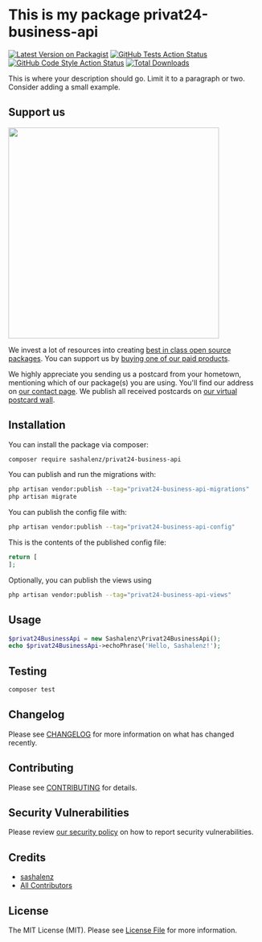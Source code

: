 # This is my package privat24-business-api

[![Latest Version on Packagist](https://img.shields.io/packagist/v/sashalenz/privat24-business-api.svg?style=flat-square)](https://packagist.org/packages/sashalenz/privat24-business-api)
[![GitHub Tests Action Status](https://img.shields.io/github/actions/workflow/status/sashalenz/privat24-business-api/run-tests.yml?branch=main&label=tests&style=flat-square)](https://github.com/sashalenz/privat24-business-api/actions?query=workflow%3Arun-tests+branch%3Amain)
[![GitHub Code Style Action Status](https://img.shields.io/github/actions/workflow/status/sashalenz/privat24-business-api/fix-php-code-style-issues.yml?branch=main&label=code%20style&style=flat-square)](https://github.com/sashalenz/privat24-business-api/actions?query=workflow%3A"Fix+PHP+code+style+issues"+branch%3Amain)
[![Total Downloads](https://img.shields.io/packagist/dt/sashalenz/privat24-business-api.svg?style=flat-square)](https://packagist.org/packages/sashalenz/privat24-business-api)

This is where your description should go. Limit it to a paragraph or two. Consider adding a small example.

## Support us

[<img src="https://github-ads.s3.eu-central-1.amazonaws.com/privat24-business-api.jpg?t=1" width="419px" />](https://spatie.be/github-ad-click/privat24-business-api)

We invest a lot of resources into creating [best in class open source packages](https://spatie.be/open-source). You can support us by [buying one of our paid products](https://spatie.be/open-source/support-us).

We highly appreciate you sending us a postcard from your hometown, mentioning which of our package(s) you are using. You'll find our address on [our contact page](https://spatie.be/about-us). We publish all received postcards on [our virtual postcard wall](https://spatie.be/open-source/postcards).

## Installation

You can install the package via composer:

```bash
composer require sashalenz/privat24-business-api
```

You can publish and run the migrations with:

```bash
php artisan vendor:publish --tag="privat24-business-api-migrations"
php artisan migrate
```

You can publish the config file with:

```bash
php artisan vendor:publish --tag="privat24-business-api-config"
```

This is the contents of the published config file:

```php
return [
];
```

Optionally, you can publish the views using

```bash
php artisan vendor:publish --tag="privat24-business-api-views"
```

## Usage

```php
$privat24BusinessApi = new Sashalenz\Privat24BusinessApi();
echo $privat24BusinessApi->echoPhrase('Hello, Sashalenz!');
```

## Testing

```bash
composer test
```

## Changelog

Please see [CHANGELOG](CHANGELOG.md) for more information on what has changed recently.

## Contributing

Please see [CONTRIBUTING](CONTRIBUTING.md) for details.

## Security Vulnerabilities

Please review [our security policy](../../security/policy) on how to report security vulnerabilities.

## Credits

- [sashalenz](https://github.com/sashalenz)
- [All Contributors](../../contributors)

## License

The MIT License (MIT). Please see [License File](LICENSE.md) for more information.
